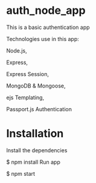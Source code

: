 # auth_node_app
This is a basic authentication app 

Technologies use in this app:

Node.js,

Express,

Express Session,

MongoDB & Mongoose,

ejs Templating,

Passport.js Authentication

# Installation

Install the dependencies

$ npm install
Run app

$ npm start
